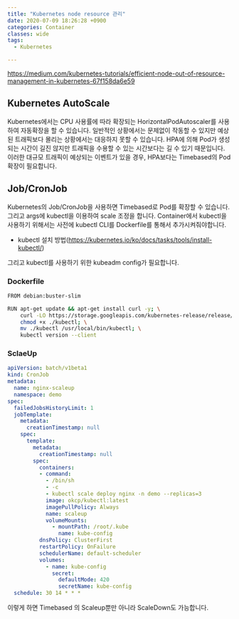 ```yaml
---
title: "Kubernetes node resource 관리"
date: 2020-07-09 18:26:28 +0900
categories: Container
classes: wide
tags:
  - Kubernetes

---
```

https://medium.com/kubernetes-tutorials/efficient-node-out-of-resource-management-in-kubernetes-67f158da6e59
## Kubernetes AutoScale
Kubernetes에서는 CPU 사용률에 따라 확장되는 HorizontalPodAutoscaler를 사용하여 자동확장을 할 수 있습니다.
일반적인 상황에서는 문제없이 작동할 수 있지만 예상된 트래픽보다 몰리는 상황에서는 대응하지 못할 수 있습니다.
HPA에 의해 Pod가 생성되는 시간이 길진 않지만 트래픽을 수용할 수 있는 시간보다는 길 수 있기 때문입니다.
이러한 대규모 트래픽이 예상되는 이벤트가 있을 경우, HPA보다는 Timebased의 Pod 확장이 필요합니다.


## Job/CronJob
Kubernetes의 Job/CronJob을 사용하면 Timebased로 Pod를 확장할 수 있습니다.
그리고 args에 kubectl을 이용하여 scale 조정을 합니다.
Container에서 kubectl을 사용하기 위해서는 사전에 kubectl CLI를 Dockerfile를 통해서 추가시켜줘야합니다.

  * kubectl 설치 방법(https://kubernetes.io/ko/docs/tasks/tools/install-kubectl/)

그리고 kubectl를 사용하기 위한 kubeadm config가 필요합니다.

### Dockerfile
```bash
FROM debian:buster-slim

RUN apt-get update && apt-get install curl -y; \
    curl -LO https://storage.googleapis.com/kubernetes-release/release/v1.16.0/bin/linux/amd64/kubectl; \
    chmod +x ./kubectl; \
    mv ./kubectl /usr/local/bin/kubectl; \
    kubectl version --client

```

### SclaeUp
```yaml
apiVersion: batch/v1beta1
kind: CronJob
metadata:
  name: nginx-scaleup
  namespace: demo
spec:
  failedJobsHistoryLimit: 1
  jobTemplate:
    metadata:
      creationTimestamp: null
    spec:
      template:
        metadata:
          creationTimestamp: null
        spec:
          containers:
          - command:
            - /bin/sh
            - -c
            - kubectl scale deploy nginx -n demo --replicas=3
            image: okcp/kubectl:latest
            imagePullPolicy: Always
            name: scaleup
            volumeMounts:
              - mountPath: /root/.kube
                name: kube-config            
          dnsPolicy: ClusterFirst
          restartPolicy: OnFailure
          schedulerName: default-scheduler
          volumes:
            - name: kube-config
              secret:
                defaultMode: 420
                secretName: kube-config          
  schedule: 30 14 * * *

```
이렇게 하면 Timebased 의 Scaleup뿐만 아니라 ScaleDown도 가능합니다.
